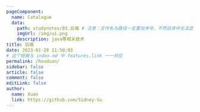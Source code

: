 ```yaml
---
pageComponent:
  name: Catalogue
  data:
    path: studynotes/03.后端 # 注意：文件名与路径一定要加序号，不然目录中无法显示。定位到的目录和子文件都需要添加序号，最好不要重复的序号，会被覆盖
    imgUrl: /img/ui.png
    description: java等相关技术
title: 后端
date: 2023-01-28 11:50:03
# 这个链接与 index.md 中 features.link 一一对应
permalink: /houduan/
sidebar: false
article: false
comment: false
editLink: false
author: 
  name: Xuan
  link: https://github.com/Sidney-Su
---
```

